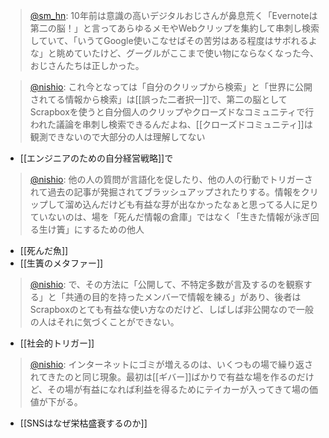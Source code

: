 
> [@sm_hn](https://twitter.com/sm_hn/status/1564919292613001218): 10年前は意識の高いデジタルおじさんが鼻息荒く「Evernoteは第二の脳！」と言ってあらゆるメモやWebクリップを集約して串刺し検索していて、「いうてGoogle使いこなせばその苦労はある程度はサボれるよな」と眺めていたけど、グーグルがここまで使い物にならなくなった今、おじさんたちは正しかった。

> [@nishio](https://twitter.com/nishio/status/1565157274876002304): これ今となっては「自分のクリップから検索」と「世界に公開されてる情報から検索」は[[誤った二者択一]]で、第二の脳としてScrapboxを使うと自分個人のクリップやクローズドなコミュニティで行われた議論を串刺し検索できるんだよね、[[クローズドコミュニティ]]は観測できないので大部分の人は理解してない
- [[エンジニアのための自分経営戦略]]で

> [@nishio](https://twitter.com/nishio/status/1565158318808903680): 他の人の質問が言語化を促したり、他の人の行動でトリガーされて過去の記事が発掘されてブラッシュアップされたりする。情報をクリップして溜め込んだけども有益な芽が出なかったなぁと思ってる人に足りていないのは、場を「死んだ情報の倉庫」ではなく「生きた情報が泳ぎ回る生け簀」にするための他人
- [[死んだ魚]]
- [[生簀のメタファー]]

> [@nishio](https://twitter.com/nishio/status/1565159705936539648): で、その方法に「公開して、不特定多数が言及するのを観察する」と「共通の目的を持ったメンバーで情報を練る」があり、後者はScrapboxのとても有益な使い方なのだけど、しばしば非公開なので一般の人はそれに気づくことができない。
- [[社会的トリガー]]

> [@nishio](https://twitter.com/nishio/status/1565161678941339648): インターネットにゴミが増えるのは、いくつもの場で繰り返されてきたのと同じ現象。最初は[[ギバー]]ばかりで有益な場を作るのだけど、その場が有益になれば利益を得るためにテイカーが入ってきて場の価値が下がる。
- [[SNSはなぜ栄枯盛衰するのか]]

